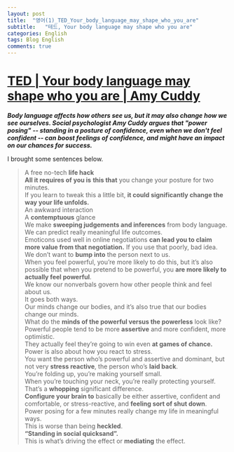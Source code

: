 ```yaml
---
layout: post
title:  "영어(1)_TED_Your_body_language_may_shape_who_you_are"
subtitle:   "테드, Your body language may shape who you are"
categories: English
tags: Blog English
comments: true
---
```



# [TED | Your body language may shape who you are | Amy Cuddy](https://www.ted.com/talks/amy_cuddy_your_body_language_may_shape_who_you_are?utm_campaign=tedspread&utm_medium=referral&utm_source=tedcomshare)         


***Body language affects how others see us, but it may also change how we see ourselves. Social psychologist Amy Cuddy argues that "power posing" -- standing in a posture of confidence, even when we don't feel confident -- can boost feelings of confidence, and might have an impact on our chances for success.***          


I brought some sentences below.       


>A free no-tech **life hack**        
**All it requires of you is** **this that** you change your posture for two minutes.       
If you learn to tweak this a little bit, **it could significantly change the way your life unfolds.**       
An awkward interaction        
A **contemptuous** glance        
We make **sweeping judgements and inferences** from body language.       
We can predict really meaningful life outcomes.       
Emoticons used well in online negotiations **can lead you to claim more value from that negotiation.** If you use that poorly, bad idea.        
We don’t want to **bump into** the person next to us.        
When you feel powerful, you’re more likely to do this, but it’s also possible that when you pretend to be powerful, you **are more likely to actually feel powerful**.       
We know our nonverbals govern how other people think and feel about us.       
It goes both ways.       
Our minds change our bodies, and it’s also true that our bodies change our minds.       
What do the **minds of the powerful versus the powerless** look like?       
Powerful people tend to be more **assertive** and more confident, more optimistic.       
They actually feel they’re going to win even **at games of chance.**       
Power is also about how you react to stress.       
You want the person who’s powerful and assertive and dominant, but not very **stress reactive**, the person who’s **laid back**.       
You’re folding up, you’re making yourself small.       
When you’re touching your neck, you’re really protecting yourself.       
That’s a **whopping** significant difference.        
**Configure your brain to** basically be either assertive, confident and comfortable, or stress-reactive, and **feeling sort of shut down**.       
Power posing for a few minutes really change my life in meaningful ways.       
This is worse than being **heckled**.       
**“Standing in social quicksand”.**        
This is what’s driving the effect or **mediating** the effect.        
